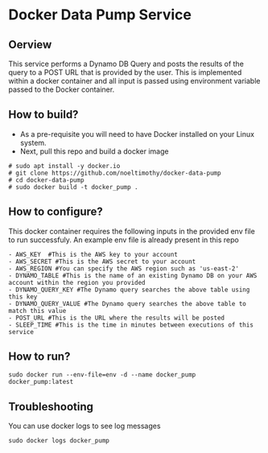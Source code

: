 # Docker Data Pump Service
## Oerview

This service performs a Dynamo DB Query and posts the results of the query to a POST URL that is provided by the user. 
This is implemented within a docker container and all input is passed using environment variable passed to the Docker container.

## How to build?

- As a pre-requisite you will need to have Docker installed on your Linux system.
- Next, pull this repo and build a docker image

```
# sudo apt install -y docker.io
# git clone https://github.com/noeltimothy/docker-data-pump
# cd docker-data-pump
# sudo docker build -t docker_pump .
```

## How to configure?

This docker container requires the following inputs in the provided env file to run successfuly.
An example env file is already present in this repo

```
- AWS_KEY  #This is the AWS key to your account
- AWS_SECRET #This is the AWS secret to your account
- AWS_REGION #You can specify the AWS region such as 'us-east-2'
- DYNAMO_TABLE #This is the name of an existing Dynamo DB on your AWS account within the region you provided
- DYNAMO_QUERY_KEY #The Dynamo query searches the above table using this key
- DYNAMO_QUERY_VALUE #The Dynamo query searches the above table to match this value
- POST_URL #This is the URL where the results will be posted
- SLEEP_TIME #This is the time in minutes between executions of this service
```

## How to run?

```
sudo docker run --env-file=env -d --name docker_pump docker_pump:latest
```

## Troubleshooting

You can use docker logs to see log messages

```
sudo docker logs docker_pump
```

